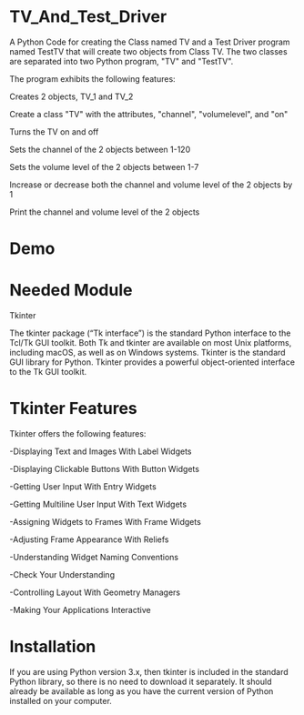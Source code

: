 # TV_And_Test_Driver
A Python Code for creating the Class named TV and a Test Driver program named TestTV that will create two objects from Class TV. The two classes are separated into two Python program, "TV" and "TestTV". 

The program exhibits the following features: 

Creates 2 objects, TV_1 and TV_2

Create a class "TV" with the attributes, "channel", "volumelevel", and "on"

Turns the TV on and off

Sets the channel of the 2 objects between 1-120

Sets the volume level of the 2 objects between 1-7

Increase or decrease both the channel and volume level of the 2 objects by 1

Print the channel and volume level of the 2 objects

# Demo


# Needed Module
Tkinter

The tkinter package (“Tk interface”) is the standard Python interface to the Tcl/Tk GUI toolkit. Both Tk and tkinter are available on most Unix platforms, including macOS, as well as on Windows systems. Tkinter is the standard GUI library for Python. Tkinter provides a powerful object-oriented interface to the Tk GUI toolkit. 

# Tkinter Features
Tkinter offers the following features:

-Displaying Text and Images With Label Widgets

-Displaying Clickable Buttons With Button Widgets

-Getting User Input With Entry Widgets

-Getting Multiline User Input With Text Widgets

-Assigning Widgets to Frames With Frame Widgets

-Adjusting Frame Appearance With Reliefs

-Understanding Widget Naming Conventions

-Check Your Understanding

-Controlling Layout With Geometry Managers

-Making Your Applications Interactive

# Installation
If you are using Python version 3.x, then tkinter is included in the standard Python library, so there is no need to download it separately. It should already be available as long as you have the current version of Python installed on your computer.
